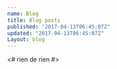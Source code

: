 ```yaml
---
name: Blog
title: Blog posts
published: "2017-04-13T06:45:07Z"
updated: "2017-04-13T06:45:07Z"
Layout: blog
---
```


<# rien de rien #>

